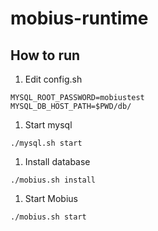 # mobius-runtime

## How to run

1. Edit config.sh
```
MYSQL_ROOT_PASSWORD=mobiustest
MYSQL_DB_HOST_PATH=$PWD/db/
```
1. Start mysql
```
./mysql.sh start
```
1. Install database
```
./mobius.sh install
```
1. Start Mobius
```
./mobius.sh start
```

